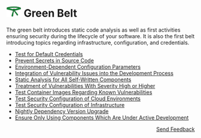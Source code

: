 # [<img src="https://raw.githubusercontent.com/AppSecure-nrw/security-belts/assets/belt-img/04_security-belt-green.svg" width="40" />](#) Green Belt

The green belt introduces static code analysis as well as first activities ensuring security during the lifecycle of your software. It is also the first belt introducing topics regarding infrastructure, configuration, and credentials.

- [Test for Default Credentials](test-for-default-credentials.md)
- [Prevent Secrets in Source Code](prevent-secrets-in-source-code.md)
- [Environment-Dependent Configuration Parameters](environment-dependent-configuration-parameters.md)
- [Integration of Vulnerability Issues into the Development Process](integration-of-vulnerability-issues-into-the-development-process.md)
- [Static Analysis for All Self-Written Components](static-analysis-for-all-self-written-components.md)
- [Treatment of Vulnerabilities With Severity High or Higher](treatment-of-vulnerabilities-with-severity-high-or-higher.md)
- [Test Container Images Regarding Known Vulnerabilities](test-container-images-regarding-known-vulnerabilities.md)
- [Test Security Configuration of Cloud Environments](test-security-configuration-of-cloud-environments.md)
- [Test Security Configuration of Infrastructure](test-security-configuration-of-infrastructure.md)
- [Nightly Dependency Version Upgrade](nightly-dependency-version-upgrade.md)
- [Ensure Only Using Components Which Are Under Active Development](ensure-only-using-components-which-are-under-active-development.md)

<p align="right"><a href="https://www.surveymonkey.de/r/MJWT29X">Send Feedback</a></p>
